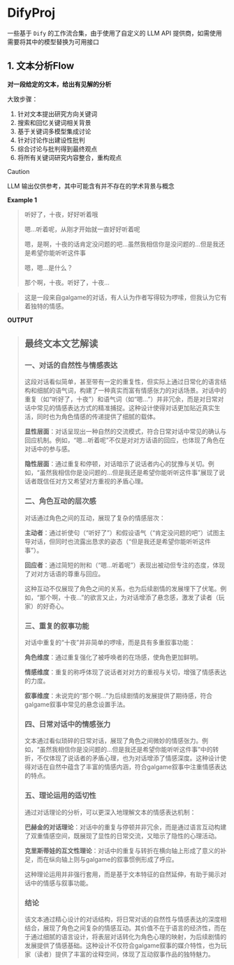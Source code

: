 # DifyProj

一些基于 `Dify` 的工作流合集，由于使用了自定义的 LLM API 提供商，如需使用需要将其中的模型替换为可用接口

## 1. 文本分析Flow

**对一段给定的文本，给出有见解的分析**

大致步骤：

1. 针对文本提出研究方向关键词
2. 搜索和回忆关键词相关背景
3. 基于关键词多模型集成讨论
4. 针对讨论作出建设性批判
5. 综合讨论与批判得到最终观点
6. 将所有关键词研究内容整合，重构观点

> [!CAUTION]
> LLM 输出仅供参考，其中可能含有并不存在的学术背景与概念

**Example 1**

> 听好了，十夜，好好听着哦
> 
> 嗯…听着呢，从刚才开始就一直好好听着呢
> 
> 嗯，是啊，十夜的话肯定没问题的吧…虽然我相信你是没问题的…但是我还是希望你能听听这件事
>
> 嗯，嗯…是什么？
> 
> 那个啊，十夜。听好了，十夜…

> 这是一段来自galgame的对话，有人认为作者写得较为啰嗦，但我认为它有着独特的情感。

**OUTPUT**

> ## 最终文本文艺解读
> 
> ### 一、对话的自然性与情感表达
> 
> 这段对话看似简单，甚至带有一定的重复性，但实际上通过日常化的语言结构和细腻的语气词，构建了一种真实而富有情感张力的对话场景。对话中的重复（如“听好了，十夜”）和语气词（如“嗯…”）并非冗余，而是对日常对话中常见的情感表达方式的精准捕捉。这种设计使得对话更加贴近真实生活，同时也为角色情感的传递提供了细腻的载体。
> 
> **显性层面**：对话呈现出一种自然的交流模式，符合日常对话中常见的确认与回应机制。例如，“嗯…听着呢”不仅是对对方话语的回应，也体现了角色在对话中的参与感。
> 
> **隐性层面**：通过重复和停顿，对话暗示了说话者内心的犹豫与关切。例如，“虽然我相信你是没问题的…但是我还是希望你能听听这件事”展现了说话者既信任对方又希望对方重视的矛盾心理。
> 
> ### 二、角色互动的层次感
> 
> 对话通过角色之间的互动，展现了复杂的情感层次：
> 
> **主动者**：通过祈使句（“听好了”）和假设语气（“肯定没问题的吧”）试图主导对话，但同时也流露出恳求的姿态（“但是我还是希望你能听听这件事”）。
> 
> **回应者**：通过简短的附和（“嗯…听着呢”）表现出被动但专注的态度，体现了对对方话语的尊重与回应。
> 
> 这种互动不仅展现了角色之间的关系，也为后续剧情的发展埋下了伏笔。例如，“那个啊，十夜…”的欲言又止，为对话增添了悬念感，激发了读者（玩家）的好奇心。
> 
> ### 三、重复的叙事功能
> 
> 对话中重复的“十夜”并非简单的啰嗦，而是具有多重叙事功能：
> 
> **角色维度**：通过重复强化了被呼唤者的在场感，使角色更加鲜明。
> 
> **情感维度**：重复的称呼体现了说话者对对方的重视与关切，增强了情感表达的力度。
> 
> **叙事维度**：未说完的“那个啊…”为后续剧情的发展提供了期待感，符合galgame叙事中常见的悬念设置手法。
> 
> ### 四、日常对话中的情感张力
> 
> 文本通过看似琐碎的日常对话，展现了角色之间微妙的情感张力。例如，“虽然我相信你是没问题的…但是我还是希望你能听听这件事”中的转折，不仅体现了说话者的矛盾心理，也为对话增添了情感深度。这种设计使得对话在自然中蕴含了丰富的情感内涵，符合galgame叙事中注重情感表达的特点。
> 
> ### 五、理论运用的适切性
> 
> 通过对话理论的分析，可以更深入地理解文本的情感表达机制：
> 
> **巴赫金的对话理论**：对话中的重复与停顿并非冗余，而是通过语言互动构建了双重情感空间，既展现了显性的日常交流，又暗示了隐性的心理活动。
> 
> **克里斯蒂娃的互文性理论**：对话中的重复与转折在横向轴上形成了意义的补足，而在纵向轴上则与galgame的叙事惯例形成了呼应。
> 
> 这种理论运用并非强行套用，而是基于文本特征的自然延伸，有助于揭示对话中的情感与叙事功能。
> 
> ### 结论
> 
> 该文本通过精心设计的对话结构，将日常对话的自然性与情感表达的深度相结合，展现了角色之间复杂的情感互动。其价值不在于语言的经济性，而在于通过细腻的语言设计，将表层对话转化为角色心理的映射，为后续剧情的发展提供了情感基础。这种设计不仅符合galgame叙事的媒介特性，也为玩家（读者）提供了丰富的诠释空间，体现了互动叙事作品的独特魅力。
